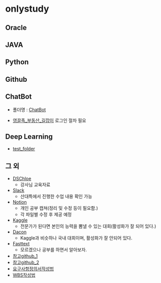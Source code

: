 # onlystudy

## Oracle

## JAVA

## Python

## Github

## ChatBot
- 폴더명 : [ChatBot](/ChatBot/)

- [영끌족_부동산_길잡이](https://chatbot.kakao.com/bot/636b163e3236e276c3159f56/intent/63746b4123b1d5001554c811?scenarioId=636dc0721a94d93e86de473d) 로그인 절차 필요
## Deep Learning
- [test_folder](/DeepLarning/Test/)
## 그 외
- [DSChloe](https://https://dschloe.github.io/about/)
    + 강사님 교육자료
- [Slack](https://app.slack.com/client/T046B2F383Y/C04634647QX)
    + 산대특에서 진행한 수업 내용 확인 가능
- [Notion](https://www.notion.so/2022-11-11-c4904ae10dd44cfaa7876407bf1373ce)
    + 개인 공부 캡쳐(정리 및 수정 등이 필요함.)
    + 각 파일별 수정 후 제공 예정
- [Kaggle](https://www.kaggle.com/)
    + 전문가가 된다면 본인의 능력을 뽐낼 수 있는 대회(활성화가 잘 되어 있다.)
- [Dacon](https://dacon.io/)
    + Kaggle과 비슷하나 국내 대회이며, 활성화가 잘 안되어 있다.
- [Fasttext](https://fasttext.cc/docs/en/pretrained-vectors.html)
    + 모르겠으나 공부를 하면서 알아보자.
- [참고github_1](https://github.com/wonyoung-ji/asiae_edu)
- [참고github_2](https://github.com/ne-choi/resume)
- [요구사항정의서작성법](https://velog.io/@juyeon/%EC%9A%94%EA%B5%AC%EC%82%AC%ED%95%AD-%EC%A0%95%EC%9D%98%EC%84%9C-%EC%9E%91%EC%84%B1%ED%95%98%EB%8A%94-%EB%B2%95)
- [WBS작성법](https://lion-insight.tistory.com/3)